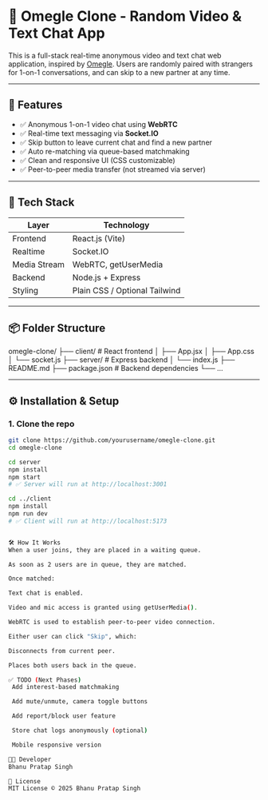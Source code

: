 # 🎥 Omegle Clone - Random Video & Text Chat App

This is a full-stack real-time anonymous video and text chat web application, inspired by [Omegle](https://www.omegle.com). Users are randomly paired with strangers for 1-on-1 conversations, and can skip to a new partner at any time.

---

## 🚀 Features

- ✅ Anonymous 1-on-1 video chat using **WebRTC**
- ✅ Real-time text messaging via **Socket.IO**
- ✅ Skip button to leave current chat and find a new partner
- ✅ Auto re-matching via queue-based matchmaking
- ✅ Clean and responsive UI (CSS customizable)
- ✅ Peer-to-peer media transfer (not streamed via server)

---

## 🧠 Tech Stack

| Layer        | Technology       |
|--------------|------------------|
| Frontend     | React.js (Vite)  |
| Realtime     | Socket.IO        |
| Media Stream | WebRTC, getUserMedia |
| Backend      | Node.js + Express |
| Styling      | Plain CSS / Optional Tailwind |

---

## 📦 Folder Structure

omegle-clone/
├── client/ # React frontend
│ ├── App.jsx
│ ├── App.css
│ └── socket.js
├── server/ # Express backend
│ └── index.js
├── README.md
├── package.json # Backend dependencies
└── ...


---

## ⚙️ Installation & Setup

### 1. Clone the repo
```bash
git clone https://github.com/yourusername/omegle-clone.git
cd omegle-clone

cd server
npm install
npm start
# ✅ Server will run at http://localhost:3001

cd ../client
npm install
npm run dev
# ✅ Client will run at http://localhost:5173


🛠 How It Works
When a user joins, they are placed in a waiting queue.

As soon as 2 users are in queue, they are matched.

Once matched:

Text chat is enabled.

Video and mic access is granted using getUserMedia().

WebRTC is used to establish peer-to-peer video connection.

Either user can click "Skip", which:

Disconnects from current peer.

Places both users back in the queue.

✅ TODO (Next Phases)
 Add interest-based matchmaking

 Add mute/unmute, camera toggle buttons

 Add report/block user feature

 Store chat logs anonymously (optional)

 Mobile responsive version

🧑‍💻 Developer
Bhanu Pratap Singh

📄 License
MIT License © 2025 Bhanu Pratap Singh

  
